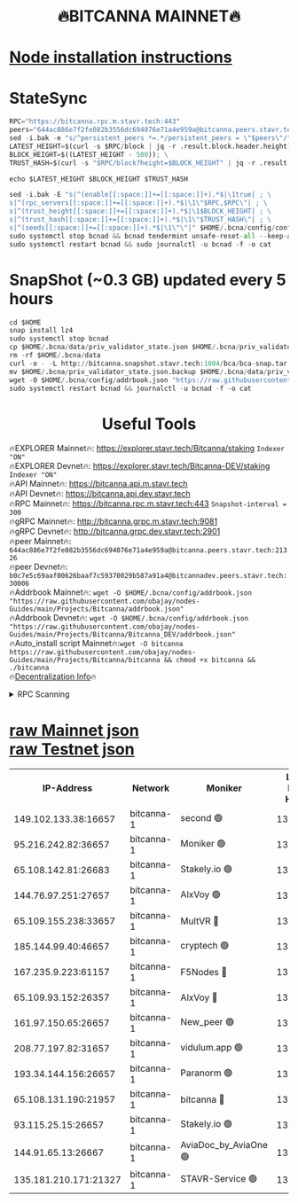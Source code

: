 <h1 align="center"> 🔥BITCANNA MAINNET🔥</h1>


[Node installation instructions](https://github.com/obajay/nodes-Guides/tree/main/Projects/Bitcanna)
=

# StateSync
```python
RPC="https://bitcanna.rpc.m.stavr.tech:443"
peers="644ac886e7f2fe082b3556dc694076e71a4e959a@bitcanna.peers.stavr.tech:21326"
sed -i.bak -e "s/^persistent_peers *=.*/persistent_peers = \"$peers\"/" $HOME/.bcna/config/config.toml
LATEST_HEIGHT=$(curl -s $RPC/block | jq -r .result.block.header.height); \
BLOCK_HEIGHT=$((LATEST_HEIGHT - 500)); \
TRUST_HASH=$(curl -s "$RPC/block?height=$BLOCK_HEIGHT" | jq -r .result.block_id.hash)

echo $LATEST_HEIGHT $BLOCK_HEIGHT $TRUST_HASH

sed -i.bak -E "s|^(enable[[:space:]]+=[[:space:]]+).*$|\1true| ; \
s|^(rpc_servers[[:space:]]+=[[:space:]]+).*$|\1\"$RPC,$RPC\"| ; \
s|^(trust_height[[:space:]]+=[[:space:]]+).*$|\1$BLOCK_HEIGHT| ; \
s|^(trust_hash[[:space:]]+=[[:space:]]+).*$|\1\"$TRUST_HASH\"| ; \
s|^(seeds[[:space:]]+=[[:space:]]+).*$|\1\"\"|" $HOME/.bcna/config/config.toml
sudo systemctl stop bcnad && bcnad tendermint unsafe-reset-all --keep-addr-book
sudo systemctl restart bcnad && sudo journalctl -u bcnad -f -o cat
```
# SnapShot (~0.3 GB) updated every 5 hours
```python
cd $HOME
snap install lz4
sudo systemctl stop bcnad
cp $HOME/.bcna/data/priv_validator_state.json $HOME/.bcna/priv_validator_state.json.backup
rm -rf $HOME/.bcna/data
curl -o - -L http://bitcanna.snapshot.stavr.tech:1004/bca/bca-snap.tar.lz4 | lz4 -c -d - | tar -x -C $HOME/.bcna --strip-components 2
mv $HOME/.bcna/priv_validator_state.json.backup $HOME/.bcna/data/priv_validator_state.json
wget -O $HOME/.bcna/config/addrbook.json "https://raw.githubusercontent.com/obajay/nodes-Guides/main/Projects/Bitcanna/addrbook.json"
sudo systemctl restart bcnad && journalctl -u bcnad -f -o cat
```

 <h1 align="center"> Useful Tools</h1>

🔥EXPLORER Mainnet🔥:    https://explorer.stavr.tech/Bitcanna/staking          `Indexer "ON"` \
🔥EXPLORER Devnet🔥:     https://explorer.stavr.tech/Bitcanna-DEV/staking     `Indexer "ON"` \
🔥API Mainnet🔥:         https://bitcanna.api.m.stavr.tech \
🔥API Devnet🔥:          https://bitcanna.api.dev.stavr.tech \
🔥RPC Mainnet🔥:         https://bitcanna.rpc.m.stavr.tech:443         `Snapshot-interval = 300` \
🔥gRPC Mainnet🔥:        http://bitcanna.grpc.m.stavr.tech:9081 \
🔥gRPC Devnet🔥:         http://bitcanna.grpc.dev.stavr.tech:2901 \
🔥peer Mainnet🔥:        `644ac886e7f2fe082b3556dc694076e71a4e959a@bitcanna.peers.stavr.tech:21326` \
🔥peer Devnet🔥:         `b0c7e5c69aaf00626baaf7c59370029b587a91a4@bitcannadev.peers.stavr.tech:30006` \
🔥Addrbook Mainnet🔥:    ```wget -O $HOME/.bcna/config/addrbook.json "https://raw.githubusercontent.com/obajay/nodes-Guides/main/Projects/Bitcanna/addrbook.json"``` \
🔥Addrbook Devnet🔥:    ```wget -O $HOME/.bcna/config/addrbook.json "https://raw.githubusercontent.com/obajay/nodes-Guides/main/Projects/Bitcanna/Bitcanna_DEV/addrbook.json"``` \
🔥Auto_install script Mainnet🔥:```wget -O bitcanna https://raw.githubusercontent.com/obajay/nodes-Guides/main/Projects/Bitcanna/bitcanna && chmod +x bitcanna && ./bitcanna``` \
🔥[Decentralization Info](https://github.com/obajay/StateSync-snapshots/tree/main/Projects/Bitcanna/Decentralization)🔥


<details>
<summary>RPC Scanning</summary>

<h2 align="center"> We scan nodes in real time every 4 hours. And we provide the final result of RPC endpoints.
We cannot influence the operation of these nodes in any way. </h2>


```python
If Voting Power is higher than 0 --> then the Node is a validator of the network and may be subject to attack and be a potential threat to the chain.
```
```python
We marked such validators with a red symbol
```

</details>

[raw Mainnet json](https://rpc-check.bcam.stavr.tech/bcam/rpc-bcam-result.json) \
[raw Testnet json](https://github.com/obajay/StateSync-snapshots/tree/main/Projects/Bitcanna/Rpc-Check-Testnet)
=



<table><tr><th>IP-Address</th><th>Network</th><th>Moniker</th><th>Latest Block Height</th><th>Earliest Block Height</th><th>Catching Up</th><th>Tx Index</th><th>Voting Power</th><th>Scan Time</th></tr><tr><td>149.102.133.38:16657</td><td>bitcanna-1</td><td>second 🟢</td><td>13027814</td><td>1</td><td>False</td><td>on</td><td>0</td><td>2024-03-15T22:28:13.029399272UTC</td></tr><tr><td>95.216.242.82:36657</td><td>bitcanna-1</td><td>Moniker 🟢</td><td>13027804</td><td>5776907</td><td>False</td><td>on</td><td>0</td><td>2024-03-15T22:27:11.856123316UTC</td></tr><tr><td>65.108.142.81:26683</td><td>bitcanna-1</td><td>Stakely.io 🟢</td><td>13027807</td><td>6152001</td><td>False</td><td>on</td><td>0</td><td>2024-03-15T22:27:35.003355351UTC</td></tr><tr><td>144.76.97.251:27657</td><td>bitcanna-1</td><td>AlxVoy 🟢</td><td>13027811</td><td>8805201</td><td>False</td><td>on</td><td>0</td><td>2024-03-15T22:28:02.504667706UTC</td></tr><tr><td>65.109.155.238:33657</td><td>bitcanna-1</td><td>MultVR 🔴</td><td>13027809</td><td>9933415</td><td>False</td><td>on</td><td>352358</td><td>2024-03-15T22:27:42.553269680UTC</td></tr><tr><td>185.144.99.40:46657</td><td>bitcanna-1</td><td>cryptech 🟢</td><td>13027803</td><td>11528001</td><td>False</td><td>on</td><td>0</td><td>2024-03-15T22:27:07.472014272UTC</td></tr><tr><td>167.235.9.223:61157</td><td>bitcanna-1</td><td>F5Nodes 🔴</td><td>13027809</td><td>12084001</td><td>False</td><td>on</td><td>570</td><td>2024-03-15T22:27:44.807842128UTC</td></tr><tr><td>65.109.93.152:26357</td><td>bitcanna-1</td><td>AlxVoy 🔴</td><td>13027814</td><td>12109301</td><td>False</td><td>on</td><td>1391929</td><td>2024-03-15T22:28:13.573043179UTC</td></tr><tr><td>161.97.150.65:26657</td><td>bitcanna-1</td><td>New_peer 🟢</td><td>13027807</td><td>12254001</td><td>False</td><td>on</td><td>0</td><td>2024-03-15T22:27:35.292253408UTC</td></tr><tr><td>208.77.197.82:31657</td><td>bitcanna-1</td><td>vidulum.app 🟢</td><td>13027808</td><td>12386934</td><td>False</td><td>on</td><td>0</td><td>2024-03-15T22:27:38.069902191UTC</td></tr><tr><td>193.34.144.156:26657</td><td>bitcanna-1</td><td>Paranorm 🟢</td><td>13027810</td><td>12697701</td><td>False</td><td>on</td><td>0</td><td>2024-03-15T22:27:51.461298570UTC</td></tr><tr><td>65.108.131.190:21957</td><td>bitcanna-1</td><td>bitcanna 🔴</td><td>13027810</td><td>12927810</td><td>False</td><td>on</td><td>419877</td><td>2024-03-15T22:27:49.189900571UTC</td></tr><tr><td>93.115.25.15:26657</td><td>bitcanna-1</td><td>Stakely.io 🟢</td><td>13027807</td><td>13004569</td><td>False</td><td>on</td><td>0</td><td>2024-03-15T22:27:30.628481126UTC</td></tr><tr><td>144.91.65.13:26667</td><td>bitcanna-1</td><td>AviaDoc_by_AviaOne 🟢</td><td>13027811</td><td>13013401</td><td>False</td><td>on</td><td>0</td><td>2024-03-15T22:27:57.872132247UTC</td></tr><tr><td>135.181.210.171:21327</td><td>bitcanna-1</td><td>STAVR-Service 🟢</td><td>13027812</td><td>13026201</td><td>False</td><td>on</td><td>0</td><td>2024-03-15T22:28:02.273799765UTC</td></tr></table>
